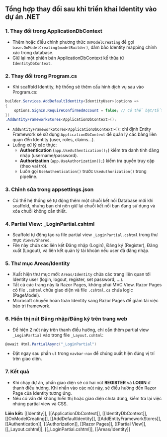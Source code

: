 ## Tổng hợp thay đổi sau khi triển khai Identity vào dự án .NET

### 1. Thay đổi trong ApplicationDbContext

- Thêm hoặc điều chỉnh phương thức `OnModelCreating` để gọi `base.OnModelCreating(modelBuilder)`, đảm bảo Identity mapping chính xác trong database.
- Giữ lại một phiên bản ApplicationDbContext kế thừa từ `IdentityDbContext`.


### 2. Thay đổi trong Program.cs

- Khi scaffold Identity, hệ thống sẽ thêm cấu hình dịch vụ sau vào Program.cs:

```csharp
builder.Services.AddDefaultIdentity<IdentityUser>(options =>
{
    options.SignIn.RequireConfirmedAccount = false; // Có thể bật/tắt xác thực email khi đăng nhập
})
.AddEntityFrameworkStores<ApplicationDbContext>();
```

- `AddEntityFrameworkStores<ApplicationDbContext>()`: chỉ định Entity Framework sẽ sử dụng `ApplicationDbContext` để quản lý các bảng liên quan đến Identity (user, roles, claims...).
- Luồng xử lý xác thực:
    - **Authentication** (`app.UseAuthentication();`) kiểm tra danh tính đăng nhập (username/password).
    - **Authorization** (`app.UseAuthorization();`) kiểm tra quyền truy cập (theo vai trò).
    - Luôn gọi `UseAuthentication()` trước `UseAuthorization()` trong pipeline.


### 3. Chỉnh sửa trong appsettings.json

- Có thể hệ thống sẽ tự động thêm một chuỗi kết nối Database mới khi scaffold, nhưng bạn chỉ nên giữ lại chuỗi kết nối bạn đang sử dụng và xóa chuỗi không cần thiết.


### 4. Partial View: _LoginPartial.cshtml

- Scaffold tự động tạo ra file partial view `_LoginPartial.cshtml` trong thư mục `Views/Shared`.
- File này chứa các liên kết Đăng nhập (Login), Đăng ký (Register), Đăng xuất (Logout), và liên kết quản lý tài khoản nếu user đã đăng nhập.


### 5. Thư mục Areas/Identity

- Xuất hiện thư mục mới: `Areas/Identity` chứa các trang liên quan tới Identity user (login, logout, register, set password, ...).
- Tất cả các trang này là Razor Pages, không phải MVC View. Razor Pages có file `.cshtml` chứa giao diện và file `.cshtml.cs` chứa logic (PageModel).
- Microsoft chuyển hoàn toàn Identity sang Razor Pages để giảm tải việc bảo trì framework.


### 6. Hiển thị nút Đăng nhập/Đăng ký trên trang web

- Để hiện 2 nút này trên thanh điều hướng, chỉ cần thêm partial view `_LoginPartial` vào trong file `_Layout.cshtml`:

```csharp
@await Html.PartialAsync("_LoginPartial")
```

- Đặt ngay sau phần `ul` trong `navbar-nav` để chúng xuất hiện đúng vị trí trên giao diện.


### 7. Kết quả

- Khi chạy dự án, phần giao diện sẽ có hai nút **REGISTER** và **LOGIN** ở thanh điều hướng. Khi nhấn vào các nút này, sẽ điều hướng đến Razor Page của Identity tương ứng.
- Nếu có vấn đề không hiển thị hoặc giao diện chưa đúng, kiểm tra lại việc nhúng partial view và CSS.

**Liên kết:**
[[Identity]], [[ApplicationDbContext]], [[IdentityDbContext]], [[OnModelCreating]], [[AddDefaultIdentity]], [[AddEntityFrameworkStores]], [[Authentication]], [[Authorization]], [[Razor Pages]], [[Partial View]], [[_Layout.cshtml]], [[_LoginPartial.cshtml]], [[Areas/Identity]]

